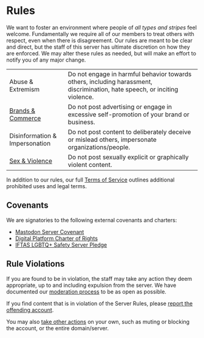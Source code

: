 # Rules

We want to foster an environment where people of _all types and stripes_ feel welcome.
Fundamentally we require all of our members to treat others with respect, even when there is disagreement.
Our rules are meant to be clear and direct, but the staff of this server has ultimate discretion on how they are enforced.
We may alter these rules as needed, but will make an effort to notify you of any major change.

|                                      |                                                                                                                            |
| ------------------------------------ | -------------------------------------------------------------------------------------------------------------------------- |
| Abuse & Extremism                    | Do not engage in harmful behavior towards others, including harassment, discrimination, hate speech, or inciting violence. |
| [Brands & Commerce](/rules/commerce) | Do not post advertising or engage in excessive self-promotion of your brand or business.                                   |
| Disinformation & Impersonation       | Do not post content to deliberately deceive or mislead others, impersonate organizations/people.                           |
| [Sex & Violence](/rules/explicit)    | Do not post sexually explicit or graphically violent content.                                                              |

In addition to our rules, our full [Terms of Service](https://vmst.io/terms-of-service) outlines additional prohibited uses and legal terms.

## Covenants

We are signatories to the following external covenants and charters:

- [Mastodon Server Covenant](https://joinmastodon.org/covenant)
- [Digital Platform Charter of Rights](https://respectfulplatforms.org)
- [IFTAS LGBTQ+ Safety Server Pledge](https://about.iftas.org/2024/01/30/targeted-misgendering-and-deadnaming-in-the-fediverse/)

## Rule Violations

If you are found to be in violation, the staff may take any action they deem appropriate, up to and including expulsion from the server.
We have documented our [moderation process](/rules/moderation) to be as open as possible.

If you find content that is in violation of the Server Rules, please [report the offending account](https://docs.joinmastodon.org/user/moderating/#report).

You may also [take other actions](https://docs.joinmastodon.org/user/moderating/) on your own, such as muting or blocking the account, or the entire domain/server.
